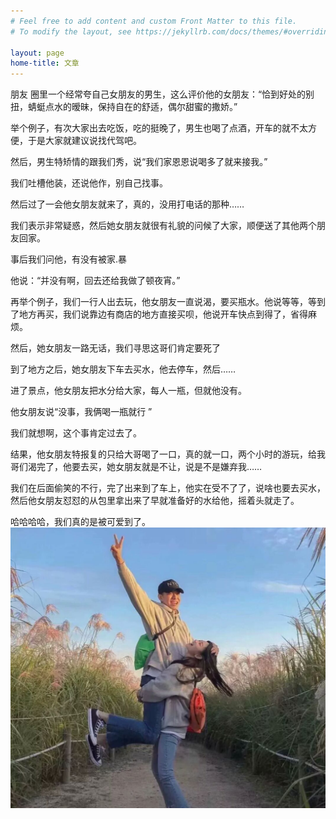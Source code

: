 ```yaml
---
# Feel free to add content and custom Front Matter to this file.
# To modify the layout, see https://jekyllrb.com/docs/themes/#overriding-theme-defaults

layout: page
home-title: 文章
---
```

朋友 圈里一个经常夸自己女朋友的男生，这么评价他的女朋友：“恰到好处的别扭，蜻蜓点水的暧昧，保持自在的舒适，偶尔甜蜜的撒娇。”

举个例子，有次大家出去吃饭，吃的挺晚了，男生也喝了点酒，开车的就不太方便，于是大家就建议说找代驾吧。

然后，男生特矫情的跟我们秀，说“我们家恩恩说喝多了就来接我。”

我们吐槽他装，还说他作，别自己找事。

然后过了一会他女朋友就来了，真的，没用打电话的那种……

我们表示非常疑惑，然后她女朋友就很有礼貌的问候了大家，顺便送了其他两个朋友回家。

事后我们问他，有没有被家.暴

他说：“并没有啊，回去还给我做了顿夜宵。”

再举个例子，我们一行人出去玩，他女朋友一直说渴，要买瓶水。他说等等，等到了地方再买，我们说靠边有商店的地方直接买呗，他说开车快点到得了，省得麻烦。

然后，她女朋友一路无话，我们寻思这哥们肯定要死了 

到了地方之后，她女朋友下车去买水，他去停车，然后……

进了景点，他女朋友把水分给大家，每人一瓶，但就他没有。

他女朋友说“没事，我俩喝一瓶就行 ”

我们就想啊，这个事肯定过去了。

结果，他女朋友特报复的只给大哥喝了一口，真的就一口，两个小时的游玩，给我哥们渴完了，他要去买，她女朋友就是不让，说是不是嫌弃我……

我们在后面偷笑的不行，完了出来到了车上，他实在受不了了，说啥也要去买水，然后他女朋友怼怼的从包里拿出来了早就准备好的水给他，摇着头就走了。

哈哈哈哈，我们真的是被可爱到了。
![1](/assets/logo.jpg)
